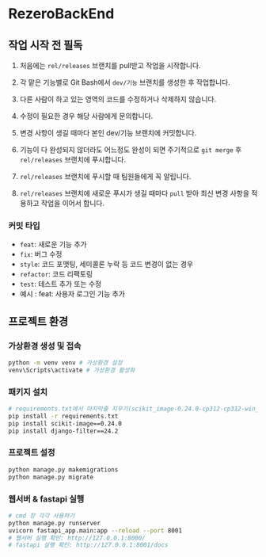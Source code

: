 # RezeroBackEnd
## 작업 시작 전 필독
1. 처음에는 `rel/releases` 브랜치를 pull받고 작업을 시작합니다.

2. 각 맡은 기능별로 Git Bash에서 `dev/기능` 브랜치를 생성한 후 작업합니다.

3. 다른 사람이 하고 있는 영역의 코드를 수정하거나 삭제하지 않습니다.

4. 수정이 필요한 경우 해당 사람에게 문의합니다.

5. 변경 사항이 생길 때마다 본인 dev/기능 브랜치에 커밋합니다.

7. 기능이 다 완성되지 않더라도 어느정도 완성이 되면 주기적으로 `git merge` 후 `rel/releases` 브랜치에 푸시합니다.

8. `rel/releases` 브랜치에 푸시할 때 팀원들에게 꼭 알립니다.

9. `rel/releases` 브랜치에 새로운 푸시가 생길 때마다 `pull` 받아 최신 변경 사항을 적용하고 작업을 이어서 합니다.
### 커밋 타입

- `feat`: 새로운 기능 추가
- `fix`: 버그 수정
- `style`: 코드 포맷팅, 세미콜론 누락 등 코드 변경이 없는 경우
- `refactor`: 코드 리팩토링
- `test`: 테스트 추가 또는 수정
- 예시 : feat: 사용자 로그인 기능 추가


## 프로젝트 환경

### 가상환경 생성 및 접속
```bash
python -m venv venv # 가상환경 설정
venv\Scripts\activate # 가상환경 활성화
```

### 패키지 설치
```bash
# requirements.txt에서 마지막줄 지우기(scikit_image-0.24.0-cp312-cp312-win_amd64.whl)
pip install -r requirements.txt
pip install scikit-image==0.24.0
pip install django-filter==24.2
```

### 프로젝트 설정
```bash
python manage.py makemigrations
python manage.py migrate
```

### 웹서버 & fastapi 실행
```bash
# cmd 창 각각 사용하기
python manage.py runserver
uvicorn fastapi_app.main:app --reload --port 8001
# 웹서버 실행 확인: http://127.0.0.1:8000/
# fastapi 실행 확인: http://127.0.0.1:8001/docs
```








